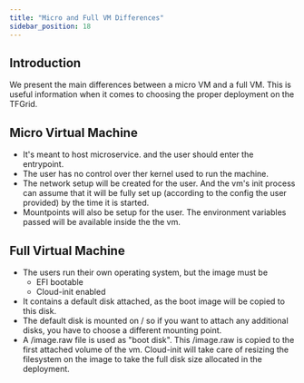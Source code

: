 ```yaml
---
title: "Micro and Full VM Differences"
sidebar_position: 18
---
```




## Introduction

We present the main differences between a micro VM and a full VM. This is useful information when it comes to choosing the proper deployment on the TFGrid.

## Micro Virtual Machine

- It's meant to host microservice. and the user should enter the entrypoint.
- The user has no control over ther kernel used to run the machine.
- The network setup will be created for the user. And the vm's init process can assume that it will be fully set up (according to the config the user provided) by the time it is started. 
- Mountpoints will also be setup for the user. The environment variables passed will be available inside the the vm.

## Full Virtual Machine

- The users run their own operating system, but the image must be
  - EFI bootable
  - Cloud-init enabled
- It contains a default disk attached, as the boot image will be copied to this disk.
- The default disk is mounted on / so if you want to attach any additional disks, you have to choose a different mounting point.
- A /image.raw file is used as "boot disk". This /image.raw is copied to the first attached volume of the vm. Cloud-init will take care of resizing the filesystem on the image to take the full disk size allocated in the deployment.